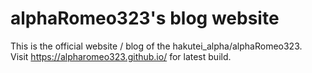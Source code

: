 # alphaRomeo323's blog website

This is the official website / blog of the hakutei_alpha/alphaRomeo323.  
Visit <https://alpharomeo323.github.io/> for latest build.
